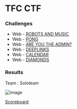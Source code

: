 # TFC CTF

### Challenges

- Web - [ROBOTS AND MUSIC](https://github.com/Sanlokii/CTF-write-ups/blob/main/TFC-CTF/Robots-and-Music.md)
- Web - [PONG](https://github.com/Sanlokii/CTF-write-ups/blob/main/TFC-CTF/Pong.md)
- Web - [ARE YOU THE ADMIN?](https://github.com/Sanlokii/CTF-write-ups/blob/main/TFC-CTF/Are-you-the-admin.md)
- Web - [DEEPLINKS](https://github.com/Sanlokii/CTF-write-ups/blob/main/TFC-CTF/Deeplinks.md)
- Web - [CALENDAR](https://github.com/Sanlokii/CTF-write-ups/blob/main/TFC-CTF/Calendar.md)
- Web - [DIAMONDS](https://github.com/Sanlokii/CTF-write-ups/blob/main/TFC-CTF/Diamonds.md)

### Results

Team : Soloteam 

![image](https://user-images.githubusercontent.com/49941629/182031657-c14e4d4a-d15a-43f7-b8c5-ed20a68e8b93.png)

[Scoreboard](https://ctftime.org/event/1647)
